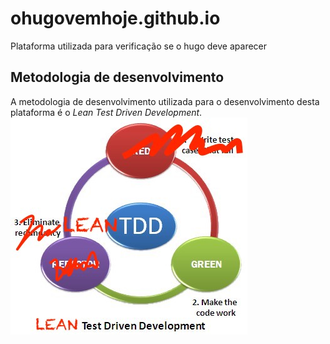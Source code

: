 # ohugovemhoje.github.io

Plataforma utilizada para verificação se o hugo deve aparecer 

## Metodologia de desenvolvimento

A metodologia de desenvolvimento utilizada para o desenvolvimento desta plataforma é o *Lean Test Driven Development*.
![Lean TDD](assets/lean_TDD.jpg?raw=true "Lean TDD")

